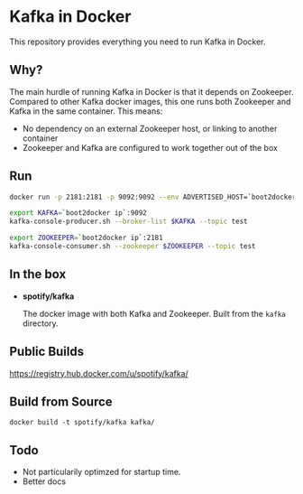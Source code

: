 Kafka in Docker
===

This repository provides everything you need to run Kafka in Docker.

Why?
---
The main hurdle of running Kafka in Docker is that it depends on Zookeeper.
Compared to other Kafka docker images, this one runs both Zookeeper and Kafka
in the same container. This means:

* No dependency on an external Zookeeper host, or linking to another container
* Zookeeper and Kafka are configured to work together out of the box

Run
---

```bash
docker run -p 2181:2181 -p 9092:9092 --env ADVERTISED_HOST=`boot2docker ip` --env ADVERTISED_PORT=9092 spotify/kafka
```

```bash
export KAFKA=`boot2docker ip`:9092
kafka-console-producer.sh --broker-list $KAFKA --topic test
```

```bash
export ZOOKEEPER=`boot2docker ip`:2181
kafka-console-consumer.sh --zookeeper $ZOOKEEPER --topic test
```

In the box
---
* **spotify/kafka**

  The docker image with both Kafka and Zookeeper. Built from the `kafka`
  directory.

Public Builds
---

https://registry.hub.docker.com/u/spotify/kafka/

Build from Source
---

    docker build -t spotify/kafka kafka/


Todo
---

* Not particularily optimzed for startup time.
* Better docs

